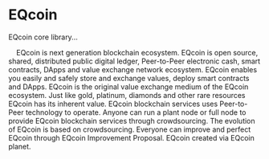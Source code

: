 # EQcoin
EQcoin core library...
<p>
&nbsp;&nbsp;&nbsp;&nbsp;EQcoin is next generation blockchain ecosystem. EQcoin is open source, shared, distributed public digital ledger, Peer-to-Peer electronic cash, smart contracts, DApps and value exchange network ecosystem. EQcoin enables you easily and safely store and exchange values, deploy smart contracts and DApps. EQcoin is the original value exchange medium of the EQcoin ecosystem. Just like gold, platinum, diamonds and other rare resources EQcoin has its inherent value. EQcoin blockchain services uses Peer-to-Peer technology to operate. Anyone can run a plant node or full node to provide EQcoin blockchain services through crowdsourcing. The evolution of EQcoin is based on crowdsourcing. Everyone can improve and perfect EQcoin through EQcoin Improvement Proposal. EQcoin created via EQcoin planet.
